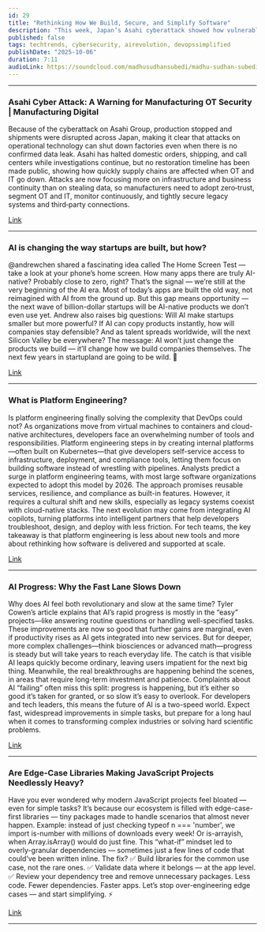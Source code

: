 ```yaml
---
id: 29
title: "Rethinking How We Build, Secure, and Simplify Software"
description: "This week, Japan’s Asahi cyberattack showed how vulnerable factories are when OT and IT security fail to align. AI is reshaping startups, yet we’re still early in the AI-native era. Platform engineering is simplifying DevOps with self-service tools, while true AI breakthroughs advance quietly behind the scenes. And in JavaScript, bloated edge-case libraries remind us that simplicity is still the smartest optimization."
published: false
tags: techtrends, cybersecurity, airevolution, devopssimplified
publishDate: "2025-10-06"
duration: 7:11
audioLink: https://soundcloud.com/madhusudhansubedi/madhu-sudhan-subedi-tech-weekly-twentynine-episode
---
```


---

### **Asahi Cyber Attack: A Warning for Manufacturing OT Security | Manufacturing Digital**

Because of the cyberattack on Asahi Group, production stopped and shipments were disrupted across Japan, making it clear that attacks on operational technology can shut down factories even when there is no confirmed data leak. Asahi has halted domestic orders, shipping, and call centers while investigations continue, but no restoration timeline has been made public, showing how quickly supply chains are affected when OT and IT go down. Attacks are now focusing more on infrastructure and business continuity than on stealing data, so manufacturers need to adopt zero‑trust, segment OT and IT, monitor continuously, and tightly secure legacy systems and third‑party connections.

[Link](https://manufacturingdigital.com/news/how-asahis-breach-signals-rising-ot-security-risks)

---

### **AI is changing the way startups are built, but how?**

@andrewchen shared a fascinating idea called The Home Screen Test — take a look at your phone’s home screen.
How many apps there are truly AI-native? Probably close to zero, right?
That’s the signal — we’re still at the very beginning of the AI era.
Most of today’s apps are built the old way, not reimagined with AI from the ground up.
But this gap means opportunity — the next wave of billion-dollar startups will be AI-native products we don’t even use yet.
Andrew also raises big questions:
Will AI make startups smaller but more powerful?
If AI can copy products instantly, how will companies stay defensible?
And as talent spreads worldwide, will the next Silicon Valley be everywhere?
The message: AI won’t just change the products we build — it’ll change how we build companies themselves.
The next few years in startupland are going to be wild. 🚀

[Link](https://andrewchen.substack.com/p/ai-will-change-how-we-build-startups)

---

### **What is Platform Engineering?**

Is platform engineering finally solving the complexity that DevOps could not? As organizations move from virtual machines to containers and cloud-native architectures, developers face an overwhelming number of tools and responsibilities. Platform engineering steps in by creating internal platforms—often built on Kubernetes—that give developers self-service access to infrastructure, deployment, and compliance tools, letting them focus on building software instead of wrestling with pipelines.
Analysts predict a surge in platform engineering teams, with most large software organizations expected to adopt this model by 2026. The approach promises reusable services, resilience, and compliance as built-in features. However, it requires a cultural shift and new skills, especially as legacy systems coexist with cloud-native stacks. The next evolution may come from integrating AI copilots, turning platforms into intelligent partners that help developers troubleshoot, design, and deploy with less friction. For tech teams, the key takeaway is that platform engineering is less about new tools and more about rethinking how software is delivered and supported at scale.

[Link](https://www.computerweekly.com/feature/An-introduction-to-platform-engineering)

---

### **AI Progress: Why the Fast Lane Slows Down**

Why does AI feel both revolutionary and slow at the same time? Tyler Cowen’s article explains that AI’s rapid progress is mostly in the “easy” projects—like answering routine questions or handling well-specified tasks. These improvements are now so good that further gains are marginal, even if productivity rises as AI gets integrated into new services. But for deeper, more complex challenges—think biosciences or advanced math—progress is steady but will take years to reach everyday life.
The catch is that visible AI leaps quickly become ordinary, leaving users impatient for the next big thing. Meanwhile, the real breakthroughs are happening behind the scenes, in areas that require long-term investment and patience. Complaints about AI “failing” often miss this split: progress is happening, but it’s either so good it’s taken for granted, or so slow it’s easy to overlook.
For developers and tech leaders, this means the future of AI is a two-speed world. Expect fast, widespread improvements in simple tasks, but prepare for a long haul when it comes to transforming complex industries or solving hard scientific problems.

[Link](https://marginalrevolution.com/marginalrevolution/2025/09/how-to-think-about-ai-progress.html)

---

### **Are Edge-Case Libraries Making JavaScript Projects Needlessly Heavy?**

Have you ever wondered why modern JavaScript projects feel bloated — even for simple tasks?
It’s because our ecosystem is filled with edge-case-first libraries — tiny packages made to handle scenarios that almost never happen.
Example: instead of just checking typeof n === 'number', we import is-number with millions of downloads every week!
Or is-arrayish, when Array.isArray() would do just fine.
This “what-if” mindset led to overly-granular dependencies — sometimes just a few lines of code that could’ve been written inline.
The fix?
✅ Build libraries for the common use case, not the rare ones.
✅ Validate data where it belongs — at the app level.
✅ Review your dependency tree and remove unnecessary packages.
Less code. Fewer dependencies. Faster apps.
Let’s stop over-engineering edge cases — and start simplifying. ⚡

[Link](https://43081j.com/2025/09/bloat-of-edge-case-libraries)

---
